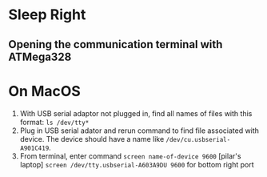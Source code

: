 # Sleep Right

## Opening the communication terminal with ATMega328

# On MacOS

1. With USB serial adaptor not plugged in, find all names of files with this format: `ls /dev/tty*`
2. Plug in USB serial adator and rerun command to find file associated with device. The device should have a name like `/dev/cu.usbserial-A901C419`.
3. From terminal, enter command `screen name-of-device 9600`
   [pilar's laptop] `screen /dev/tty.usbserial-A603A9DU 9600` for bottom right port
